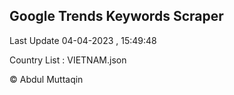 

## Google Trends Keywords Scraper 
 
Last Update 04-04-2023 , 15:49:48

Country List :
VIETNAM.json



© Abdul Muttaqin 
